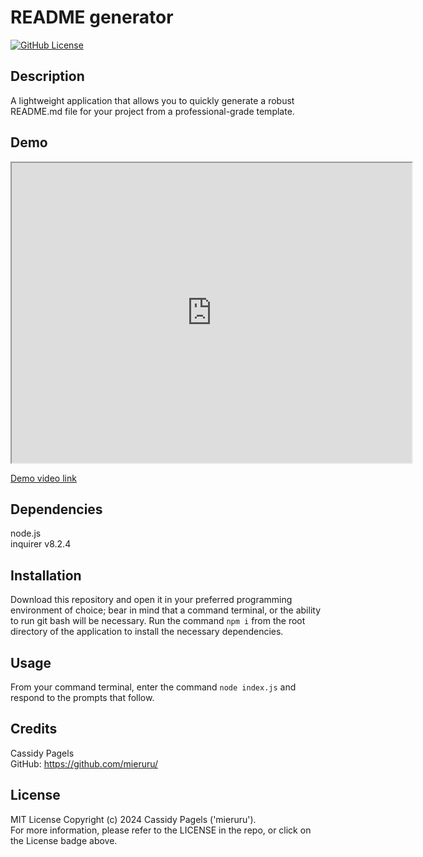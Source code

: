 # README generator

[![GitHub License](https://img.shields.io/badge/license-MIT_License-006400.svg)](https://opensource.org/license/mit)

## Description

A lightweight application that allows you to quickly generate a robust README.md file for your project from a professional-grade template.

## Demo

<iframe src="https://drive.google.com/file/d/1a_6ist2m7mft5mLqCMBsUsthDFfceQWn/preview" width="640" height="480" allow="autoplay"></iframe>

[Demo video link](https://drive.google.com/file/d/1a_6ist2m7mft5mLqCMBsUsthDFfceQWn/preview)

## Dependencies

node.js  
inquirer v8.2.4


## Installation

Download this repository and open it in your preferred programming environment of choice; bear in mind that a command terminal, or the ability to run git bash will be necessary. Run the command `npm i` from the root directory of the application to install the necessary dependencies.

## Usage

From your command terminal, enter the command `node index.js` and respond to the prompts that follow.

## Credits

Cassidy Pagels  
GitHub: https://github.com/mieruru/  

## License

MIT License Copyright (c) 2024 Cassidy Pagels ('mieruru').  
For more information, please refer to the LICENSE in the repo, or click on the License badge above.
